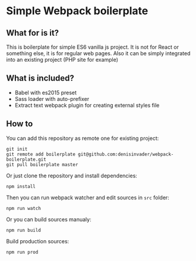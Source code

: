 Simple Webpack boilerplate
==

What for is it?
--

This is boilerplate for simple ES6 vanilla js project. It is not for React or something else, it is for regular web pages. Also it can be simply integrated into an existing project (PHP site for example)

What is included?
--
* Babel with es2015 preset
* Sass loader with auto-prefixer
* Extract text webpack plugin for creating external styles file

How to
--
You can add this repository as remote one for existing project:
```
git init
git remote add boilerplate git@github.com:denisinvader/webpack-boilerplate.git
git pull boilerplate master

```
Or just clone the repository and install dependencies:
```
npm install
```

Then you can run webpack watcher and edit sources in `src` folder:
```
npm run watch
```
Or you can build sources manualy:
```
npm run build
```
Build production sources:
```
npm run prod
```

